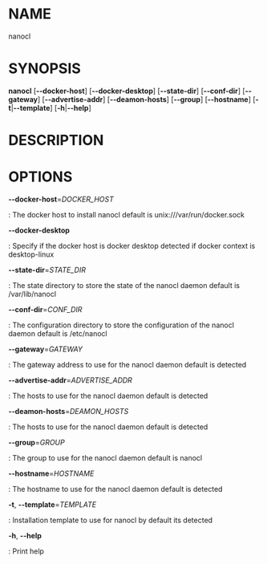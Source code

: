# NAME

nanocl

# SYNOPSIS

**nanocl** \[**\--docker-host**\] \[**\--docker-desktop**\]
\[**\--state-dir**\] \[**\--conf-dir**\] \[**\--gateway**\]
\[**\--advertise-addr**\] \[**\--deamon-hosts**\] \[**\--group**\]
\[**\--hostname**\] \[**-t**\|**\--template**\] \[**-h**\|**\--help**\]

# DESCRIPTION

# OPTIONS

**\--docker-host**=*DOCKER_HOST*

:   The docker host to install nanocl default is
    unix:///var/run/docker.sock

**\--docker-desktop**

:   Specify if the docker host is docker desktop detected if docker
    context is desktop-linux

**\--state-dir**=*STATE_DIR*

:   The state directory to store the state of the nanocl daemon default
    is /var/lib/nanocl

**\--conf-dir**=*CONF_DIR*

:   The configuration directory to store the configuration of the nanocl
    daemon default is /etc/nanocl

**\--gateway**=*GATEWAY*

:   The gateway address to use for the nanocl daemon default is detected

**\--advertise-addr**=*ADVERTISE_ADDR*

:   The hosts to use for the nanocl daemon default is detected

**\--deamon-hosts**=*DEAMON_HOSTS*

:   The hosts to use for the nanocl daemon default is detected

**\--group**=*GROUP*

:   The group to use for the nanocl daemon default is nanocl

**\--hostname**=*HOSTNAME*

:   The hostname to use for the nanocl daemon default is detected

**-t**, **\--template**=*TEMPLATE*

:   Installation template to use for nanocl by default its detected

**-h**, **\--help**

:   Print help
